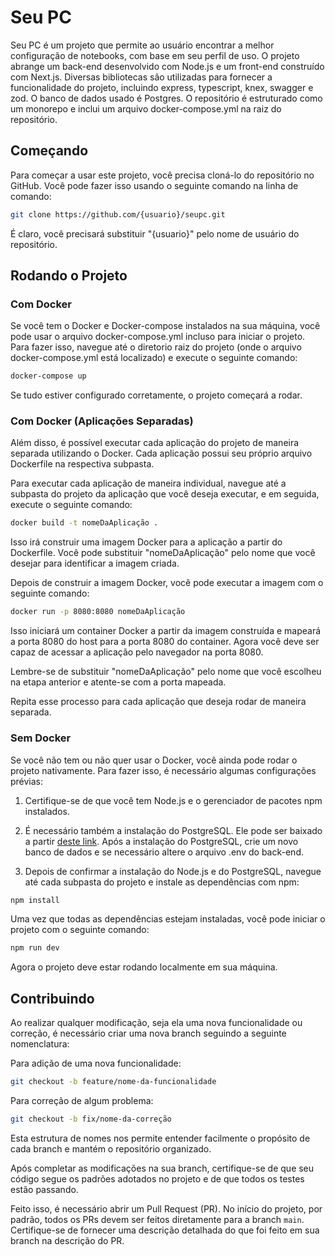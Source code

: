 # Seu PC

Seu PC é um projeto que permite ao usuário encontrar a melhor configuração de notebooks, com base em seu perfil de uso. O projeto abrange um back-end desenvolvido com Node.js e um front-end construído com Next.js. Diversas bibliotecas são utilizadas para fornecer a funcionalidade do projeto, incluindo express, typescript, knex, swagger e zod. O banco de dados usado é Postgres. O repositório é estruturado como um monorepo e inclui um arquivo docker-compose.yml na raiz do repositório.

## Começando

Para começar a usar este projeto, você precisa cloná-lo do repositório no GitHub. Você pode fazer isso usando o seguinte comando na linha de comando:

```bash
git clone https://github.com/{usuario}/seupc.git
```

É claro, você precisará substituir "{usuario}" pelo nome de usuário do repositório.

## Rodando o Projeto

### Com Docker

Se você tem o Docker e Docker-compose instalados na sua máquina, você pode usar o arquivo docker-compose.yml incluso para iniciar o projeto. Para fazer isso, navegue até o diretorio raiz do projeto (onde o arquivo docker-compose.yml está localizado) e execute o seguinte comando:

```bash
docker-compose up
```

Se tudo estiver configurado corretamente, o projeto começará a rodar.

### Com Docker (Aplicações Separadas)

Além disso, é possível executar cada aplicação do projeto de maneira separada utilizando o Docker. Cada aplicação possui seu próprio arquivo Dockerfile na respectiva subpasta.

Para executar cada aplicação de maneira individual, navegue até a subpasta do projeto da aplicação que você deseja executar, e em seguida, execute o seguinte comando:

```bash
docker build -t nomeDaAplicação .
```

Isso irá construir uma imagem Docker para a aplicação a partir do Dockerfile. Você pode substituir "nomeDaAplicação" pelo nome que você desejar para identificar a imagem criada.

Depois de construir a imagem Docker, você pode executar a imagem com o seguinte comando:

```bash
docker run -p 8080:8080 nomeDaAplicação
```

Isso iniciará um container Docker a partir da imagem construída e mapeará a porta 8080 do host para a porta 8080 do container. Agora você deve ser capaz de acessar a aplicação pelo navegador na porta 8080.

Lembre-se de substituir "nomeDaAplicação" pelo nome que você escolheu na etapa anterior e atente-se com a porta mapeada.

Repita esse processo para cada aplicação que deseja rodar de maneira separada.

### Sem Docker

Se você não tem ou não quer usar o Docker, você ainda pode rodar o projeto nativamente. Para fazer isso, é necessário algumas configurações prévias:

1. Certifique-se de que você tem Node.js e o gerenciador de pacotes npm instalados.

2. É necessário também a instalação do PostgreSQL. Ele pode ser baixado a partir [deste link](https://www.postgresql.org/download/). Após a instalação do PostgreSQL, crie um novo banco de dados e se necessário altere o arquivo .env do back-end.

3. Depois de confirmar a instalação do Node.js e do PostgreSQL, navegue até cada subpasta do projeto e instale as dependências com npm:

```bash
npm install
```

Uma vez que todas as dependências estejam instaladas, você pode iniciar o projeto com o seguinte comando:

```bash
npm run dev
```

Agora o projeto deve estar rodando localmente em sua máquina.

## Contribuindo

Ao realizar qualquer modificação, seja ela uma nova funcionalidade ou correção, é necessário criar uma nova branch seguindo a seguinte nomenclatura:

Para adição de uma nova funcionalidade:

```bash
git checkout -b feature/nome-da-funcionalidade
```

Para correção de algum problema:

```bash
git checkout -b fix/nome-da-correção
```

Esta estrutura de nomes nos permite entender facilmente o propósito de cada branch e mantém o repositório organizado.

Após completar as modificações na sua branch, certifique-se de que seu código segue os padrões adotados no projeto e de que todos os testes estão passando.

Feito isso, é necessário abrir um Pull Request (PR). No início do projeto, por padrão, todos os PRs devem ser feitos diretamente para a branch `main`. Certifique-se de fornecer uma descrição detalhada do que foi feito em sua branch na descrição do PR.
